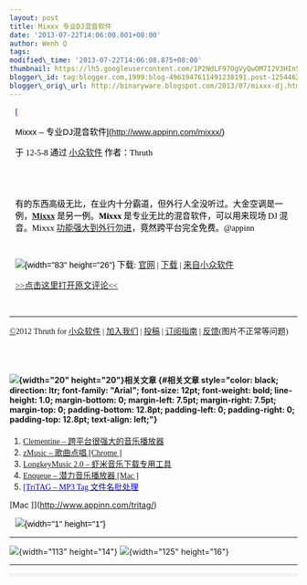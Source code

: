 ```yaml
--- 
layout: post 
title: Mixxx 专业DJ混音软件 
date: '2013-07-22T14:06:00.001+08:00' 
author: Wenh Q
tags:
modified\_time: '2013-07-22T14:06:08.875+08:00' 
thumbnail: https://lh5.googleusercontent.com/1P2NdLF97OgVyQwOM7I2V3HIn5boHM8BkGrs-CknLz\_kouqhLQM9UaybsNXf6\_8ir7gEA9CNO8knw01WvxPHuaUbN2KyJP4Jb832JPvLczfpgpr8eTE=s72-c
blogger\_id: tag:blogger.com,1999:blog-4961947611491238191.post-1254462865987985340
blogger\_orig\_url: http://binaryware.blogspot.com/2013/07/mixxx-dj.html
---
```


<div
style="color: black; direction: ltr; font-family: &quot;Arial&quot;; font-size: 11pt; margin-bottom: 0; margin-left: 7.5pt; margin-right: 7.5pt; margin-top: 0; padding: 0;">

<span
style="color: #0000ee; font-family: &quot;Verdana&quot;; text-decoration: underline;">[

Mixxx – 专业DJ混音软件](http://www.appinn.com/mixxx/)</span>

</div>

<div
style="color: black; direction: ltr; font-family: &quot;Arial&quot;; font-size: 11pt; margin-bottom: 0; margin-left: 7.5pt; margin-right: 7.5pt; margin-top: 0; padding-bottom: 8pt; padding-left: 0; padding-right: 0; padding-top: 0;">

<span style="font-family: &quot;Verdana&quot;;">于 12-5-8 通过
</span><span
style="color: #0000ee; font-family: &quot;Verdana&quot;; text-decoration: underline;">[小众软件](http://www.appinn.com/)</span><span
style="font-family: &quot;Verdana&quot;;"> 作者：Thruth</span>

</div>

<div
style="color: black; direction: ltr; font-family: &quot;Arial&quot;; font-size: 11pt; height: 11pt; margin-bottom: 0; margin-left: 7.5pt; margin-right: 7.5pt; margin-top: 0; padding: 0;">

<span style="font-family: &quot;Verdana&quot;;"></span>

</div>

<div
style="color: black; direction: ltr; font-family: &quot;Arial&quot;; font-size: 11pt; margin-bottom: 0; margin-left: 7.5pt; margin-right: 7.5pt; margin-top: 0; padding: 0;">

<span
style="font-family: &quot;Verdana&quot;;">有的东西高级无比，在业内十分霸道，但外行人全没听过。大金空调是一例，</span><span
style="color: #0000ee; font-family: &quot;Verdana&quot;; font-weight: bold; text-decoration: underline;">[Mixxx](http://www.appinn.com/mixxx/)</span><span
style="font-family: &quot;Verdana&quot;;"> 是另一例。</span><span
style="font-family: &quot;Verdana&quot;; font-weight: bold;">Mixxx</span><span
style="font-family: &quot;Verdana&quot;;"> 是专业无比的混音软件，可以用来现场
DJ 混音。Mixxx </span><span
style="color: #0000ee; font-family: &quot;Verdana&quot;; text-decoration: underline;">[功能强大到外行勿进](http://www.mixxx.org/features/)</span><span
style="font-family: &quot;Verdana&quot;;">，竟然跨平台完全免费。@appinn</span>

</div>

<div
style="color: black; direction: ltr; font-family: &quot;Arial&quot;; font-size: 11pt; height: 11pt; margin-bottom: 0; margin-left: 7.5pt; margin-right: 7.5pt; margin-top: 0; padding: 0; text-align: center;">

<span style="font-family: &quot;Verdana&quot;;"></span>

</div>

<div
style="color: black; direction: ltr; font-family: &quot;Arial&quot;; font-size: 11pt; margin-bottom: 0; margin-left: 7.5pt; margin-right: 7.5pt; margin-top: 0; padding: 0;">

![](https://lh5.googleusercontent.com/1P2NdLF97OgVyQwOM7I2V3HIn5boHM8BkGrs-CknLz_kouqhLQM9UaybsNXf6_8ir7gEA9CNO8knw01WvxPHuaUbN2KyJP4Jb832JPvLczfpgpr8eTE){width="83"
height="26"}<span style="font-family: &quot;Verdana&quot;;"> 下载:
</span><span
style="color: #0000ee; font-family: &quot;Verdana&quot;; text-decoration: underline;">[官网](http://www.mixxx.org/)</span><span
style="font-family: &quot;Verdana&quot;;"> | </span><span
style="color: #0000ee; font-family: &quot;Verdana&quot;; text-decoration: underline;">[下载](http://www.mixxx.org/download/)</span><span
style="font-family: &quot;Verdana&quot;;"> | </span><span
style="color: #0000ee; font-family: &quot;Verdana&quot;; text-decoration: underline;">[来自小众软件](http://www.appinn.com/mixxx/)</span>

</div>

<div
style="color: black; direction: ltr; font-family: &quot;Arial&quot;; font-size: 11pt; margin-bottom: 0; margin-left: 7.5pt; margin-right: 7.5pt; margin-top: 0; padding-bottom: 12.8pt; padding-left: 0; padding-right: 0; padding-top: 0;">

<span
style="color: #0000ee; font-family: &quot;Verdana&quot;; text-decoration: underline;">[&gt;&gt;点击这里打开原文评论&lt;&lt;](http://www.appinn.com/mixxx/?utm_source=feeds&utm_medium=permalink&utm_campaign=feeds)</span>

</div>

------------------------------------------------------------------------

<span
style="color: #0000ee; font-family: &quot;Verdana&quot;; text-decoration: underline;">[©](http://www.appinn.com/copyright/?utm_source=feeds&utm_medium=copyright&utm_campaign=feeds)</span><span
style="font-family: &quot;Verdana&quot;;">2012 Thruth for </span><span
style="color: #0000ee; font-family: &quot;Verdana&quot;; text-decoration: underline;">[小众软件](http://www.appinn.com/?utm_source=feeds&utm_medium=appinn&utm_campaign=feeds)</span><span
style="font-family: &quot;Verdana&quot;;"> | </span><span
style="color: #0000ee; font-family: &quot;Verdana&quot;; text-decoration: underline;">[加入我们](http://www.appinn.com/join-us/?utm_source=feeds&utm_medium=joinus&utm_campaign=feeds)</span><span
style="font-family: &quot;Verdana&quot;;"> | </span><span
style="color: #0000ee; font-family: &quot;Verdana&quot;; text-decoration: underline;">[投稿](http://www.appinn.com/contribute/?utm_source=feeds&utm_medium=contribute&utm_campaign=feeds)</span><span
style="font-family: &quot;Verdana&quot;;"> | </span><span
style="color: red; font-family: &quot;Verdana&quot;; text-decoration: underline;">[订阅指南](http://www.appinn.com/feeds-subscribe/?utm_source=feeds&utm_medium=feedsubscribe&utm_campaign=feeds)</span><span
style="font-family: &quot;Verdana&quot;;"> | </span><span
style="color: #0000ee; font-family: &quot;Verdana&quot;; text-decoration: underline;">[反馈](http://appinn.wufoo.com/forms/eccae-aeeae/)</span><span
style="font-family: &quot;Verdana&quot;;">(图片不正常等问题)</span>


<div
style="color: black; direction: ltr; font-family: &quot;Arial&quot;; font-size: 11pt; height: 11pt; margin-bottom: 0; margin-left: 7.5pt; margin-right: 7.5pt; margin-top: 0; padding-bottom: 12.8pt; padding-left: 0; padding-right: 0; padding-top: 0;">

<span style="font-family: &quot;Verdana&quot;;"></span>

</div>

#### ![](https://lh3.googleusercontent.com/Pg11d4jJcT_rwVdqQfloZjWSMMckG40U_zj__xBNtOKnBqL-hqkR448_aoimJrvJR6zE7fXbtaf5J4ThrxyQ1Y5EVM_eOsAWEqC9f5P1oPFdSkNgbTs){width="20" height="20"}<span style="font-family: &quot;Verdana&quot;;">相关文章</span> {#相关文章 style="color: black; direction: ltr; font-family: "Arial"; font-size: 12pt; font-weight: bold; line-height: 1.0; margin-bottom: 0; margin-left: 7.5pt; margin-right: 7.5pt; margin-top: 0; padding-bottom: 12.8pt; padding-left: 0; padding-right: 0; padding-top: 12.8pt; text-align: left;"}

1.  <span
    style="color: #0000ee; font-family: &quot;Verdana&quot;; text-decoration: underline;">[Clementine
    –
    跨平台很强大的音乐播放器](http://www.appinn.com/clementine/)</span>
2.  <span
    style="color: #0000ee; font-family: &quot;Verdana&quot;; text-decoration: underline;">[zMusic
    – 歌曲点唱
[Chrome
]](http://www.appinn.com/zmusic/)</span>
3.  <span
    style="color: #0000ee; font-family: &quot;Verdana&quot;; text-decoration: underline;">[LongkeyMusic
    2.0 –
    虾米音乐下载专用工具](http://www.appinn.com/longkeymusic-2-0/)</span>
4.  <span
    style="color: #0000ee; font-family: &quot;Verdana&quot;; text-decoration: underline;">[Enqueue
    – 潜力音乐播放器
[Mac
]](http://www.appinn.com/enqueue/)</span>
5.  <span
    style="color: #0000ee; font-family: &quot;Verdana&quot;; text-decoration: underline;">[TriTAG
    – MP3 Tag 文件名批处理
    
[Mac
]](http://www.appinn.com/tritag/)</span>

<div
style="color: black; direction: ltr; font-family: &quot;Arial&quot;; font-size: 11pt; margin-bottom: 0; margin-left: 7.5pt; margin-right: 7.5pt; margin-top: 0; padding: 0;">

![](https://lh6.googleusercontent.com/Kh3C0vFlgVJtWSx5L8q8D-DeBtw8pXQ_NqY8lZ1qTQH-QGT2-tcPYolnYnAh12EjZs7mLw61Ca_OZTqb9ZMUUgpX4LmDySwLdIpCkbb_K38zJ6gxMS0){width="1"
height="1"}

</div>

[](https://www.blogger.com/blogger.g?blogID=4961947611491238191#)[](https://www.blogger.com/blogger.g?blogID=4961947611491238191#)


  ------------------------------------------------------------------------------------------------------------------------------------------------------------------------------------- -------------------------------------------------------------------------------------------------------------------------------------------------------------------------------------
  ![](https://lh6.googleusercontent.com/fjHXob0opHOVRXqMaj4YoExujbO22h61aAgam3UljriaMF0PxPad8wvZLPGMnelTxzlj-ZsgB6ahXCflE5arDq81snTvu3Cw6s2XBRy8myKZNGg3E6E){width="113" height="14"}   ![](https://lh6.googleusercontent.com/UK_9SBxOEGdQhocOT9kc2C2zpwl2TqeDvEkOjTezrY_QEFICOHvCz4rutvEOHRrfPZe3UrUQUOB8Vancs3HIqTsGcys8yVfcnZ9wbxq9lmVYOOxbAX4){width="125" height="16"}
  ------------------------------------------------------------------------------------------------------------------------------------------------------------------------------------- -------------------------------------------------------------------------------------------------------------------------------------------------------------------------------------

<div itemscope="" itemtype="http://schema.org/EmailMessage"
style="border: 1px solid #f0f0f0; color: black; font-family: Arial, sans-serif; max-width: 650px;">

<div style="background-color: whitesmoke; padding: 2px 12px;">




</div>

</div>
